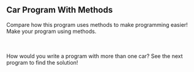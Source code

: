 ## Car Program With Methods
Compare how this program uses methods to make programming easier! Make your program using methods.

<br/><br/>
How would you write a program with more than one car?
See the next program to find the solution!
